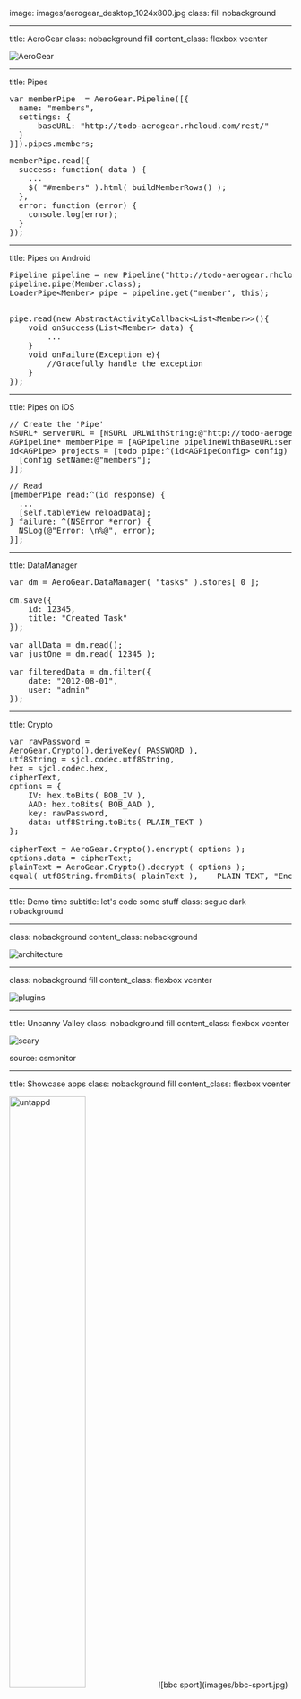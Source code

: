 image: images/aerogear_desktop_1024x800.jpg
class: fill nobackground

---

title: AeroGear
class: nobackground fill
content_class: flexbox vcenter

![AeroGear](images/logos/aerogear-lib.png)

---
title: Pipes

<pre class="prettyprint" data-lang="javascript">
var memberPipe  = AeroGear.Pipeline([{
  name: "members",
  settings: {
      baseURL: "http://todo-aerogear.rhcloud.com/rest/"
  }
}]).pipes.members;
</pre>
<pre class="prettyprint" data-lang="javascript">
memberPipe.read({
  success: function( data ) {
    ...
    $( "#members" ).html( buildMemberRows() );
  },
  error: function (error) {
    console.log(error);
  }
});
</pre>

---
title: Pipes on Android

<pre class="prettyprint" data-lang="java">
Pipeline pipeline = new Pipeline("http://todo-aerogear.rhcloud.com/rest/");
pipeline.pipe(Member.class);
LoaderPipe&lt;Member> pipe = pipeline.get("member", this);
</pre>
<pre class="prettyprint" data-lang="java">

pipe.read(new AbstractActivityCallback&lt;List&lt;Member>>(){
    void onSuccess(List&lt;Member> data) {
        ...
    }
    void onFailure(Exception e){
        //Gracefully handle the exception
    }    
});
</pre>
---

title: Pipes on iOS

<pre class="prettyprint" data-lang="ios">
// Create the 'Pipe'
NSURL* serverURL = [NSURL URLWithString:@"http://todo-aerogear.rhcloud.com/rest/"];
AGPipeline* memberPipe = [AGPipeline pipelineWithBaseURL:serverURL];
id&lt;AGPipe> projects = [todo pipe:^(id&lt;AGPipeConfig> config) {
  [config setName:@"members"];
}];
</pre>
<pre class="prettyprint" data-lang="ios">
// Read
[memberPipe read:^(id response) {
  ...
  [self.tableView reloadData];
} failure: ^(NSError *error) {
  NSLog(@"Error: \n%@", error);
}];
</pre>

---

title: DataManager

<pre class="prettyprint" data-lang="javascript">
var dm = AeroGear.DataManager( "tasks" ).stores[ 0 ];

dm.save({
    id: 12345,
    title: "Created Task"
});

var allData = dm.read();
var justOne = dm.read( 12345 );

var filteredData = dm.filter({
    date: "2012-08-01",
    user: "admin"
});
</pre>

---

title: Crypto

<pre class="prettyprint" data-lang="javascript">
var rawPassword =
AeroGear.Crypto().deriveKey( PASSWORD ),
utf8String = sjcl.codec.utf8String,
hex = sjcl.codec.hex,
cipherText,
options = {
    IV: hex.toBits( BOB_IV ),
    AAD: hex.toBits( BOB_AAD ),
    key: rawPassword,
    data: utf8String.toBits( PLAIN_TEXT )
};

cipherText = AeroGear.Crypto().encrypt( options );
options.data = cipherText;
plainText = AeroGear.Crypto().decrypt ( options );
equal( utf8String.fromBits( plainText ),    PLAIN_TEXT, "Encryption has failed" );
</pre>

---
title: Demo time
subtitle: let's code some stuff
class: segue dark nobackground

---

class: nobackground
content_class: nobackground

<img src="images/phonegap-architecture.jpg" alt="architecture" class="stretched">

---

class: nobackground fill
content_class: flexbox vcenter

![plugins](images/phonegap-plugins.jpg)

---

title: Uncanny Valley
class: nobackground fill
content_class: flexbox vcenter

![scary](images/uncanny-valley.jpg)

<footer class="source">source: csmonitor</footer>

---

title: Showcase apps
class: nobackground fill
content_class: flexbox vcenter

<img src="images/untappd1.jpg" alt="untappd" width="52%"/>
![bbc sport](images/bbc-sport.jpg)

<footer class="source">source: phonegap</footer>

---

title: Frameworks
class: nobackground fill
content_class: flexbox vcenter

<style>
  #logos {
    border-spacing: 0;
    box-shadow: 0 10px 14px -5px black;
  }
  #logos tr{
    background-color:#999;
  }
  #logos td{
    text-align: center;
  }
</style>

<table id="logos">
  <tr>
    <td>
      <img src=images/logos/AngularJS-large.png>
    <td>
      <img src=images/logos/backbone.png>
    <td>
      <img src=images/logos/jquery.png>
  <tr>
    <td>
      <img src=images/logos/ionic-logo-white.svg width=155px>
    <td>
      <img src=images/logos/requirejs.png>
    <td>
      <img src=images/logos/sencha.png>
  <tr>
    <td>
      <img src=images/logos/topcoat.png>
    <td>
      <img src=images/logos/twitter_bootstrap.jpeg>
    <td>
</table>

---

title: Other goodies
class: nobackground fill
content_class: flexbox vcenter

<table id="logos">
  <tr>
    <td>
      <img src=images/logos/errai.png>
    <td>
      <img src=images/logos/gwt.png>
  <tr>
    <td>
      <img src=images/logos/ceylon.png>
    <td>
      <img src=images/logos/dart.png>
</table>

---
class: big

<div class="phone-case">
  <div>
    <iframe id="cp_embed_JsHjf" src="//codepen.io/anon/embed/JsHjf?height=568&amp;theme-id=3572&amp;slug-hash=JsHjf&amp;default-tab=result" scrolling="no" frameborder="0" height="568" allowtransparency="true" class="cp_embed_iframe" style="width: 100%; overflow: hidden;"></iframe>
  </div>
  <script async="" src="//codepen.io/assets/embed/ei.js"></script>
</div>

---
title: Demo time
subtitle: let's code some stuff
class: segue dark nobackground
---

title: Complex
class: nobackground fill
content_class: flexbox vcenter

<img src="images/complex_push.png" width="85%"></img>

---

title: AeroGear UnifiedPush
class: nobackground fill
content_class: flexbox vcenter

![UnifiedPush](images/aerogear_unified_push_server.png)

---

title: Demo time
subtitle: let's code some stuff
class: segue dark nobackground

---

title: AeroGear Cordova Geo
class: nobackground fill
content_class: flexbox vcenter

![Geo](images/SearchRadius.png)

---

title: AeroGear Cordova Crypto
class: nobackground fill
content_class: flexbox vcenter

![Crypto](images/lock.jpg)
